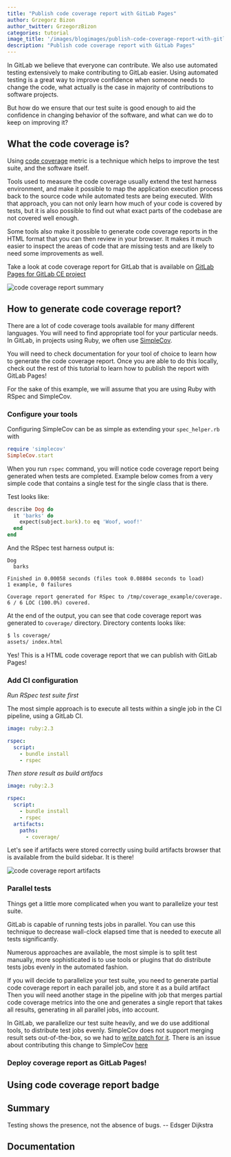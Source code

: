 ```yaml
---
title: "Publish code coverage report with GitLab Pages"
author: Grzegorz Bizon
author_twitter: GrzegorzBizon
categories: tutorial
image_title: '/images/blogimages/publish-code-coverage-report-with-gitlab-pages/code-coverage-report-stats.png'
description: "Publish code coverage report with GitLab Pages"
---
```


In GitLab we believe that everyone can contribute. We also use automated
testing extensively to make contributing to GitLab easier. Using automated
testing is a great way to improve confidence when someone needs to change
the code, what actually is the case in majority of contributions to
software projects.

But how do we ensure that our test suite is good enough to aid the confidence
in changing behavior of the software, and what can we do to keep on improving it?

## What the code coverage is?

Using [code coverage](https://en.wikipedia.org/wiki/Code_coverage) metric is a
technique which helps to improve the test suite, and the software itself.

Tools used to measure the code coverage usually extend the test harness
environment, and make it possible to map the application execution process
back to the source code while automated tests are being executed. With that
approach, you can not only learn how much of your code is covered by tests,
but it is also possible to find out what exact parts of the codebase are not
covered well enough.

Some tools also make it possible to generate code coverage reports in the HTML
format that you can then review in your browser. It makes it  much easier to
inspect the areas of code that are missing tests and are likely to need some
improvements as well.

Take a look at code coverage report for GitLab that is available
on [GitLab Pages for GitLab CE project](http://gitlab-org.gitlab.io/gitlab-ce/coverage-ruby/)

![code coverage report summary](images/blogimages/publish-code-coverage-report-with-gitlab-pages/code-coverage-report-file-summary.png)

## How to generate code coverage report?

There are a lot of code coverage tools available for many different languages.
You will need to find appropriate tool for your particular needs. In GitLab,
in projects using Ruby, we often use [SimpleCov](https://github.com/colszowka/simplecov).

You will need to check documentation for your tool of choice to learn how to
generate the code coverage report. Once you are able to do this locally,
check out the rest of this tutorial to learn how to publish the report with
GitLab Pages!

For the sake of this example, we will assume that you are using Ruby with RSpec
and SimpleCov.

### Configure your tools

Configuring SimpleCov can be as simple as extending your `spec_helper.rb` with

```ruby
require 'simplecov'
SimpleCov.start
```

When you run `rspec` command, you will notice code coverage report being
generated when tests are completed. Example below comes from a very simple
code that contains a single test for the single class that is there.

Test looks like:

```ruby
describe Dog do
  it 'barks' do
    expect(subject.bark).to eq 'Woof, woof!'
  end
end
```

And the RSpec test harness output is:

```text
Dog
  barks

Finished in 0.00058 seconds (files took 0.08804 seconds to load)
1 example, 0 failures

Coverage report generated for RSpec to /tmp/coverage_example/coverage. 6 / 6 LOC (100.0%) covered.
```

At the end of the output, you can see that code coverage report was generated
to `coverage/` directory. Directory contents looks like:

```bash
$ ls coverage/
assets/ index.html
```

Yes! This is a HTML code coverage report that we can publish with GitLab Pages!

### Add CI configuration

<i class="fa fa-info-circle" style="color:rgb(107,79,187); font-size:.85em" aria-hidden="true"></i>
_Run RSpec test suite first_

The most simple approach is to execute all tests within a single job in the
CI pipeline, using a GitLab CI.

```yaml
image: ruby:2.3

rspec:
  script:
    - bundle install
    - rspec
```

<i class="fa fa-info-circle" style="color:rgb(107,79,187); font-size:.85em" aria-hidden="true"></i>
_Then store result as build artifacs_

```yaml
image: ruby:2.3

rspec:
  script:
    - bundle install
    - rspec
  artifacts:
    paths:
      - coverage/
```

Let's see if artifacts were stored correctly using build artifacts browser
that is available from the build sidebar. It is there!

![code coverage report artifacts](images/blogimages/publish-code-coverage-report-with-gitlab-pages/coverage-report-artifacts-browser.png)

### Parallel tests

Things get a little more complicated when you want to parallelize your test
suite.

GitLab is capable of running tests jobs in parallel. You can use this technique
to decrease wall-clock elapsed time that is needed to execute all tests
significantly.

Numerous approaches are available, the most simple is to split test manually,
more sophisticated is to use tools or plugins that do distribute tests jobs
evenly in the automated fashion.

If you will decide to parallelize your test suite, you need to generate partial
code coverage report in each parallel job, and store it as a build artifact
Then you will need another stage in the pipeline with job that merges partial
code coverage metrics into the one and generates a single report that takes all
results, generating in all parallel jobs, into account.

In GitLab, we parallelize our test suite heavily, and we do use additional
tools, to distribute test jobs evenly. SimpleCov does not support merging
result sets out-of-the-box, so we had to [write patch for it](https://gitlab.com/gitlab-org/gitlab-ce/blob/master/scripts/merge-simplecov).
There is an issue about contributing this change to SimpleCov [here](https://gitlab.com/gitlab-org/gitlab-ce/issues/23717)

### Deploy coverage report as GitLab Pages!

## Using code coverage report badge

## Summary

Testing shows the presence, not the absence of bugs.
  -- Edsger Dijkstra

## Documentation
